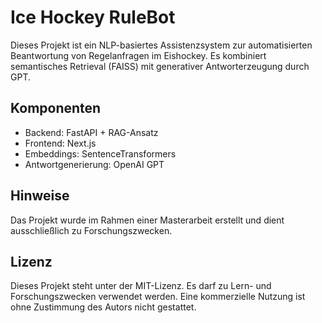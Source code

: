 # Ice Hockey RuleBot

Dieses Projekt ist ein NLP-basiertes Assistenzsystem zur automatisierten Beantwortung von Regelanfragen im Eishockey. Es kombiniert semantisches Retrieval (FAISS) mit generativer Antworterzeugung durch GPT.

## Komponenten
- Backend: FastAPI + RAG-Ansatz
- Frontend: Next.js
- Embeddings: SentenceTransformers
- Antwortgenerierung: OpenAI GPT

## Hinweise
Das Projekt wurde im Rahmen einer Masterarbeit erstellt und dient ausschließlich zu Forschungszwecken.

## Lizenz

Dieses Projekt steht unter der MIT-Lizenz. Es darf zu Lern- und Forschungszwecken verwendet werden. Eine kommerzielle Nutzung ist ohne Zustimmung des Autors nicht gestattet.
